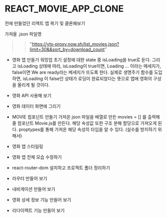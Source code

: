 # REACT_MOVIE_APP_CLONE

전에 만들었던 리액트 앱 복기 및 클론해보기

가져올 .json 파일명 
>>  "https://yts-proxy.now.sh/list_movies.json?limit=30&&sort_by=download_count"

- 영화 앱 만들기 워밍업
초기 설정에 대한 state 중 isLoading을 true로 둔다.
그리고 isLoading 상태에 따라, isLoading이 true이면, Loading ... 이라는 메세지가, false이면  We are ready라는 메세지가 뜨도록 한다.
실제로 생명주기 함수를 도입하면, isLoading 이 false인 상태가 로딩이 완료되었다는 뜻으로 앱에 영화의 구성을 올리게 될 것이다.

- 영화 API 사용해 보기
- 영화 데이터 화면에 그리기
- MOVIE 컴포넌트 만들기
가져온 json 파일을 배열로 만든 movies = [] 를 출력해줄 컴포넌트 Movie.js를 만든다.
해당 속성값 또한 구조 분해 할당으로 가져오게 된다.
proptypes를 통해 가져온 해당 속성의 타입을 알 수 있다. (실수를 방지하기 위해서)
- 영화 앱 스타일링

- 영화 앱 전체 모습 수정하기

- react-router-dom 설치하고 프로젝트 폴더 정리하기
- 라우터 만들어 보기
- 내비게이션 만들어 보기
- 영화 상세 정보 기능 만들어 보기
- 리다이렉트 기능 만들어 보기